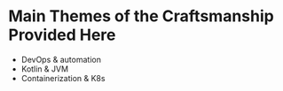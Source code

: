 # Main Themes of the Craftsmanship Provided Here

* DevOps & automation
* Kotlin & JVM
* Containerization & K8s
